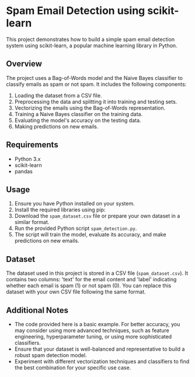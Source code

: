 # Spam Email Detection using scikit-learn

This project demonstrates how to build a simple spam email detection system using scikit-learn, a popular machine learning library in Python.

## Overview

The project uses a Bag-of-Words model and the Naive Bayes classifier to classify emails as spam or not spam. It includes the following components:

1. Loading the dataset from a CSV file.
2. Preprocessing the data and splitting it into training and testing sets.
3. Vectorizing the emails using the Bag-of-Words representation.
4. Training a Naive Bayes classifier on the training data.
5. Evaluating the model's accuracy on the testing data.
6. Making predictions on new emails.

## Requirements

- Python 3.x
- scikit-learn
- pandas

## Usage

1. Ensure you have Python installed on your system.
2. Install the required libraries using pip:
3. Download the `spam_dataset.csv` file or prepare your own dataset in a similar format.
4. Run the provided Python script `spam_detection.py`.
5. The script will train the model, evaluate its accuracy, and make predictions on new emails.

## Dataset

The dataset used in this project is stored in a CSV file (`spam_dataset.csv`). It contains two columns: 'text' for the email content and 'label' indicating whether each email is spam (1) or not spam (0). You can replace this dataset with your own CSV file following the same format.

## Additional Notes

- The code provided here is a basic example. For better accuracy, you may consider using more advanced techniques, such as feature engineering, hyperparameter tuning, or using more sophisticated classifiers.
- Ensure that your dataset is well-balanced and representative to build a robust spam detection model.
- Experiment with different vectorization techniques and classifiers to find the best combination for your specific use case.


